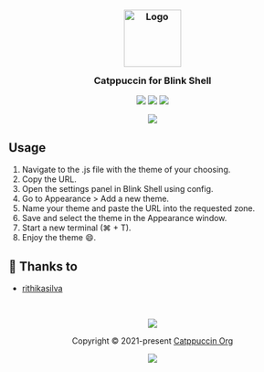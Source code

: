 <h3 align="center">
	<img src="https://raw.githubusercontent.com/catppuccin/catppuccin/dev/assets/logos/exports/1544x1544_circle.png" width="100" alt="Logo"/><br/>
	<img src="https://raw.githubusercontent.com/catppuccin/catppuccin/dev/assets/misc/transparent.png" height="30" width="0px"/>
	Catppuccin for Blink Shell
	<img src="https://raw.githubusercontent.com/catppuccin/catppuccin/dev/assets/misc/transparent.png" height="30" width="0px"/>
</h3>

<p align="center">
    <a href="https://github.com/catppuccin/blink/stargazers"><img src="https://img.shields.io/github/stars/catppuccin/blink?colorA=1e1e28&colorB=c9cbff&style=for-the-badge&logo=starship"></a>
    <a href="https://github.com/catppuccin/blink/issues"><img src="https://img.shields.io/github/issues/catppuccin/blink?colorA=1e1e28&colorB=f7be95&style=for-the-badge"></a>
    <a href="https://github.com/catppuccin/blink/contributors"><img src="https://img.shields.io/github/contributors/catppuccin/blink?colorA=1e1e28&colorB=b1e1a6&style=for-the-badge"></a>
</p>

<p align="center">
  <img src="assets/catpuccin-blink.jpg"/>
</p>

## Usage

1. Navigate to the .js file with the theme of your choosing.
2. Copy the URL.
3. Open the settings panel in Blink Shell using config.
4. Go to Appearance > Add a new theme.
5. Name your theme and paste the URL into the requested zone.
6. Save and select the theme in the Appearance window.
7. Start a new terminal (⌘ + T).
8. Enjoy the theme :smile:.


## 💝 Thanks to

- [rithikasilva](https://github.com/rithikasilva)

&nbsp;

<p align="center"><img src="https://raw.githubusercontent.com/catppuccin/catppuccin/dev/assets/footers/gray0_ctp_on_line.svg?sanitize=true" /></p>
<p align="center">Copyright &copy; 2021-present <a href="https://github.com/catppuccin" target="_blank">Catppuccin Org</a>
<p align="center"><a href="https://github.com/catppuccin/catppuccin/blob/main/LICENSE"><img src="https://img.shields.io/static/v1.svg?style=for-the-badge&label=License&message=MIT&logoColor=d9e0ee&colorA=302d41&colorB=c9cbff"/></a></p>
